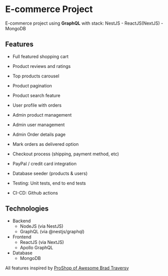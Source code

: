 # E-commerce Project

E-commerce project using **GraphQL** with stack: NestJS - ReactJS(NextJS) - MongoDB


## Features

- Full featured shopping cart
- Product reviews and ratings
- Top products carousel
- Product pagination
- Product search feature
- User profile with orders
- Admin product management
- Admin user management
- Admin Order details page
- Mark orders as delivered option
- Checkout process (shipping, payment method, etc)
- PayPal / credit card integration
- Database seeder (products & users)

- Testing: Unit tests, end to end tests
- CI-CD: Github actions

## Technologies

- Backend
  - NodeJS (via NestJS)
  - GraphQL (via @nestjs/graphql)
- Frontend
  - ReactJS (via NextJS)
  - Apollo GraphQL
- Database
  - MongoDB

All features inspired by [ProShop of Awesome Brad Traversy](https://github.com/bradtraversy/proshop_mern)
